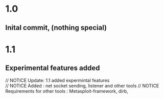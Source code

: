 # 1.0
## Inital commit, (nothing special)
# 1.1
## Experimental features added
//     NOTICE  Update: 1.1 added expermintal features   
//     NOTICE  Added : net socket sending, listener and other tools
//     NOTICE  Requirements for other tools : Metasploit-framework, dirb, 
